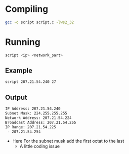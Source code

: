 # Compiling
```sh
gcc -o script script.c -lws2_32
```
# Running
```sh
script <ip> <network_part>
```
## Example
```sh
script 207.21.54.240 27
```
## Output
```sh
IP Address: 207.21.54.240
Subnet Mask: 224.255.255.255
Network Address: 207.21.54.224
Broadcast Address: 207.21.54.255
IP Range: 207.21.54.225
 - 207.21.54.254
```
- Here For the subnet musk add the first octat to the last
	- A little coding issue
